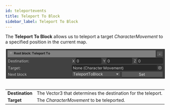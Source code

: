 ```yaml
---
id: teleportevents
title: Teleport To Block
sidebar_label: Teleport To Block
---
```


The **Teleport To Block** allows us to teleport a target *CharacterMovement* to a specified position in the current map.

<center><img src="/static/img/blocks/teleportblock.png" /></center>
<br />
<table>
    <tr>
        <td><b>Destination</b></td><td>The Vector3 that determines the destination for the teleport.</td>
    </tr>
    <tr>
        <td><b>Target</b></td><td>The <i>CharacterMovement</i> to be teleported.</td>
    </tr>
</table>